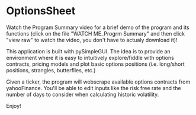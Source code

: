# OptionsSheet

Watch the Program Summary video for a brief demo of the program and its functions (click on the file "WATCH ME_Progrm Summary" and then click "view raw" to watch the video, you don't have to actualy download it)!

This application is built with pySimpleGUI. The idea is to provide an environment where it is easy to intuitively explore/fiddle 
with options contracts, pricing models and plot basic options positions (i.e. long/short positions, strangles, butterflies, etc.)

Given a ticker, the program will webscrape available options contracts from yahooFinance. You'll be able to edit inputs like the risk free rate and the
number of days to consider when calculating historic volatility. 

Enjoy!
